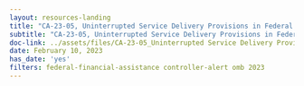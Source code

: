 ```yaml
---
layout: resources-landing
title: "CA-23-05, Uninterrupted Service Delivery Provisions in Federal Financial Assistance Awards and Subawards"
subtitle: "CA-23-05, Uninterrupted Service Delivery Provisions in Federal Financial Assistance Awards and Subawards"
doc-link: ../assets/files/CA-23-05_Uninterrupted Service Delivery Provisions.pdf
date: February 10, 2023
has_date: 'yes'
filters: federal-financial-assistance controller-alert omb 2023
---
```

